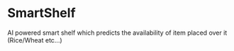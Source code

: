# SmartShelf
AI powered smart shelf which predicts the availability of item placed over it (Rice/Wheat etc...) 
